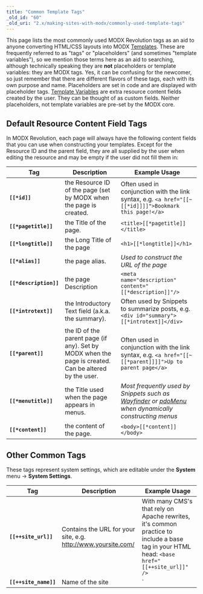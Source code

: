 ```yaml
---
title: "Common Template Tags"
_old_id: "60"
_old_uri: "2.x/making-sites-with-modx/commonly-used-template-tags"
---
```


This page lists the most commonly used MODX Revolution tags as an aid to anyone converting HTML/CSS layouts into MODX [Templates](building-sites/elements/templates "Templates"). These are frequently referred to as "tags" or "placeholders" (and sometimes "template variables"), so we mention those terms here as an aid to searching, although technically speaking they are **not** placeholders or template variables: they are MODX tags. Yes, it can be confusing for the newcomer, so just remember that there are different flavors of these tags, each with its own purpose and name. Placeholders are set in code and are displayed with placeholder tags. [Template Variables](building-sites/elements/template-variables "Template Variables") are extra resource content fields created by the user. They can be thought of as custom fields. Neither placeholders, not template variables are pre-set by the MODX core.

## Default Resource Content Field Tags

 In MODX Revolution, each page will always have the following content fields that you can use when constructing your templates. Except for the Resource ID and the parent field, they are all supplied by the user when editing the resource and may be empty if the user did not fill them in:

| Tag                    | Description                                                                                           | Example Usage                                                                                                                                                                         |
| ---------------------- | ----------------------------------------------------------------------------------------------------- | ------------------------------------------------------------------------------------------------------------------------------------------------------------------------------------- |
| **`[[*id]]`**          | the Resource ID of the page (set by MODX when the page is created.                                    | Often used in conjunction with the link syntax, e.g. `<a href="[[~[[*id]]]]">Bookmark this page!</a>`                                                                                 |
| **`[[*pagetitle]]`**   | the Title of the page.                                                                                | `<title>[[*pagetitle]]</title>`                                                                                                                                                       |
| **`[[*longtitle]]`**   | the Long Title of the page                                                                            | `<h1>[[*longtitle]]</h1>`                                                                                                                                                             |
| **`[[*alias]]`**       | the page alias.                                                                                       | _Used to construct the URL of the page_                                                                                                                                               |
| **`[[*description]]`** | the page Description                                                                                  | `<meta name="description" content="[[*description]]"/>`                                                                                                                               |
| **`[[*introtext]]`**   | the Introductory Text field (a.k.a. the summary).                                                     | Often used by Snippets to summarize posts, e.g. `<div id="summary">[[*introtext]]</div>`                                                                                              |
| **`[[*parent]]`**      | the ID of the parent page (if any). Set by MODX when the page is created. Can be altered by the user. | Often used in conjunction with the link syntax, e.g. `<a href="[[~[[*parent]]]]">Up to parent page</a>`                                                                               |
| **`[[*menutitle]]`**   | the Title used when the page appears in menus.                                                        | _Most frequently used by Snippets such as_ _[Wayfinder](extras/wayfinder "Wayfinder") or [pdoMenu](extras/pdotools/snippets/pdomenu "pdoMenu")_ _when dynamically constructing menus_ |
| **`[[*content]]`**     | the content of the page.                                                                              | `<body>[[*content]]</body>`                                                                                                                                                           |

## Other Common Tags

 These tags represent system settings, which are editable under the **System** menu -> **System Settings**.

| Tag                           | Description                                                                                                                                                                                                                                                                                                                                                 | Example Usage                                                                                                                                |
| ----------------------------- | ----------------------------------------------------------------------------------------------------------------------------------------------------------------------------------------------------------------------------------------------------------------------------------------------------------------------------------------------------------- | -------------------------------------------------------------------------------------------------------------------------------------------- |
| **`[[++site_url]]`**          | Contains the URL for your site, e.g. <http://www.yoursite.com/>                                                                                                                                                                                                                                                                                             | With many CMS's that rely on Apache rewrites, it's common practice to include a base tag in your HTML head: `<base href="[[++site_url]]" />` |
| **`[[++site_name]]`**         | Name of the site                                                                                                                                                                                                                                                                                                                                            | `<title>[[++site_name]] | [[*pagetitle]]</title>`                                                                                            |
| **`[[++site_start]]`**        | Contains the ID of the page designated as your "home" page.                                                                                                                                                                                                                                                                                                 | Often used in conjunction with the link syntax, e.g. `<a id="logo" href="[[~[[++site_start]]]]">Home</a>`                                    |
| **`[[$chunk]]`**              | This references a chunk by name. Chunks are any bit of reusable content.                                                                                                                                                                                                                                                                                    | Common chunks might be for _header_ or _footer_                                                                                              |
| **`[[~link]]`**               | Use this syntax to build links to pages by referencing their unique id (visible in parentheses next to the page's name in the resource tree). These links will not break if pages are moved or renamed. You can change the generated scheme of the link by passing the &scheme parameter (see [link\_tag\_scheme](building-sites/settings/link_tag_scheme)) | `<a id="logo" href="[[~1]]">Home</a>`                                                                                                        |
| **`[[%translated_message]]`** | Use lexicon tags to localize messages.                                                                                                                                                                                                                                                                                                                      | `[[!%setting\_emailsender? &topic=`setting` &namespace=`core` &language=`en`]]`                                                              |

## All Tags

 As you increase your understanding of how MODX templates work, you'll want to have at your disposal the complete list of available content fields. Here is the complete list of all tags, gleaned from this [blog post](http://modxcms.com/forums/index.php/topic,63481.0/topicseen.html).

| Tag                        | Data Type             | Description                                                                                                                | Example Usage                                                                                                                                        |
| -------------------------- | --------------------- | -------------------------------------------------------------------------------------------------------------------------- | ---------------------------------------------------------------------------------------------------------------------------------------------------- |
| **`[[*alias]]`**           | text                  | Alias                                                                                                                      | Normally, you will use the _id_ to generate the URL, e.g. `<a href="[[~[[*id]]]]">Click Here!</a>`, but this lets you print out the alias parameter. |
| **`[[*cacheable]]`**       | int 0/1               | Cacheable                                                                                                                  |                                                                                                                                                      |
| **`[[*class_key]]`**       | int                   | Class Key of the Resource, e.g. _modDocument_                                                                              |                                                                                                                                                      |
| **`[[*content]]`**         | text                  | Resource Content                                                                                                           |                                                                                                                                                      |
| **`[[*content_type]]`**    | int                   | Content Type                                                                                                               |                                                                                                                                                      |
| **`[[*createdon]]`**       | date                  | Created On date, e.g. _2011-04-14 20:40:50_, often used in conjunction with the _strtotime_ output filter                  | `[[*createdon:strtotime:date=`%a %b %e, %Y`]]` See [Date Formats](building-sites/tag-syntax/date-formats "Date Formats").                            |
| **`[[*createdby]]`**       | int                   | Created By User ID Number                                                                                                  |                                                                                                                                                      |
| **`[[*deleted]]`**         | int 0/1               | Deleted                                                                                                                    |                                                                                                                                                      |
| **`[[*deletedby]]`**       | int                   | Deleted By User ID Number                                                                                                  |                                                                                                                                                      |
| **`[[*deletedon]]`**       | date                  | Date of Deletions                                                                                                          | `[[*deletedon:strtotime:date=`%a %b %e, %Y`]]` See [Date Formats](building-sites/tag-syntax/date-formats "Date Formats").                            |
| **`[[*description]]`**     | text                  | Description                                                                                                                |                                                                                                                                                      |
| **`[[*editedon]]`**        | date                  | Edited On date, e.g. _2011-04-18 09:06:08_                                                                                 | `[[*editedon:strtotime:date=`%a %b %e, %Y`]]` See [Date Formats](building-sites/tag-syntax/date-formats "Date Formats").                             |
| **`[[*editedby]]`**        | int                   | Edited By User ID number                                                                                                   |                                                                                                                                                      |
| **`[[*hidemenu]]`**        | int 0/1               | Hide From Menus; this attribute is read by many Snippets, e.g. WayFinder                                                   |                                                                                                                                                      |
| **`[[*id]]`**              | int                   | Resource ID                                                                                                                | Used frequently to generate links to this page.                                                                                                      |
| **`[[*introtext]]`**       | text                  | Summary                                                                                                                    |                                                                                                                                                      |
| **`[[*isfolder]]`**        | int 0/1               | Container                                                                                                                  |                                                                                                                                                      |
| **`[[*link_attributes]]`** | text                  | Link attributes; these are inserted automatically when you use the `[[~123]]` syntax                                       |                                                                                                                                                      |
| **`[[*longtitle]]`**       | text                  | Long Title                                                                                                                 |                                                                                                                                                      |
| **`[[*menuindex]]`**       | int                   | Menu Index                                                                                                                 |                                                                                                                                                      |
| **`[[*menutitle]]`**       | text                  | Menu Title                                                                                                                 |                                                                                                                                                      |
| **`[[*pagetitle]]`**       | text                  | Page Title                                                                                                                 |                                                                                                                                                      |
| **`[[*parent]]`**          | int                   | Parent Resource                                                                                                            |                                                                                                                                                      |
| **`[[*pub_date]]`**        | date ---Publish Date  |                                                                                                                            |
| **`[[*published]]`**       | int 0/1               | Published                                                                                                                  |                                                                                                                                                      |
| **`[[*publishedby]]`**     | int                   | Published By User ID Number                                                                                                |                                                                                                                                                      |
| **`[[*publishedon]]`**     | date                  | Published On                                                                                                               | `[[*publishedon:strtotime:date=`%a %b %e, %Y`]]` See [Date Formats](building-sites/tag-syntax/date-formats "Date Formats").                          |
| **`[[*richtext]]`**        | int 0/1               | Rich Text                                                                                                                  |
| **`[[*searchable]]`**      | int 0/1               | Searchable                                                                                                                 |                                                                                                                                                      |
| **`[[*template]]`**        | int                   | Template ID number                                                                                                         |                                                                                                                                                      |
| **`[[*unpub_date]]`**      | date – Unpublish Date | `[[*unpub_date:strtotime:date=`%a %b %e, %Y`]]` See [Date Formats](building-sites/tag-syntax/date-formats "Date Formats"). |
| **`[[*uri_override]]`**    | int 0/1               | Freeze URI                                                                                                                 |                                                                                                                                                      |
| **`[[*uri]]`**             | string                | URI                                                                                                                        |                                                                                                                                                      |

 Just to clarify on `pub_date` – it's only set when the user sets a future date for publication in the Publish On field. And when the doc is actually published, it's zeroed out.  The publishedon field always contains the most recent date that the resource changed form unpublished to published (or the date a new doc was saved with Publish checked).

## See Also

- [Date Formats](building-sites/tag-syntax/date-formats "Date Formats"): shows how to format date fields.

1. [Resources](building-sites/resources)
2. [Content Types](building-sites/resources/content-types)
3. [Named Anchor](building-sites/integrating-templates/named-anchor)
4. [Static Resource](building-sites/resources/static-resource)
5. [Symlink](building-sites/resources/symlink)
6. [Using Resource Symlinks](building-sites/resources/symlink/using-resource-symlinks)
7. [Weblink](building-sites/resources/weblink)
8. [Templates](building-sites/elements/templates)
9. [Chunks](building-sites/elements/chunks)
10. [Using Snippets](building-sites/elements/snippets)
